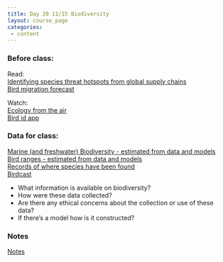 ```yaml
---
title: Day 20 11/15 Biodiversity
layout: course_page
categories:
 - content
---
```


### Before class:

Read:  
[Identifying species threat hotspots from global supply chains](https://www.sciencedaily.com/releases/2017/01/170104103604.htm)  
[Bird migration forecast](https://www.npr.org/2018/09/16/648452136/birdcast-predicting-bird-migrations)

Watch:  
[Ecology from the air](https://www.ted.com/talks/greg_asner_ecology_from_the_air)  
[Bird id app](https://www.youtube.com/watch?time_continue=109&v=OkH11ZiIL9E)


### Data for class:

[Marine (and freshwater) Biodiversity - estimated from data and models](http://www.aquamaps.org/)  
[Bird ranges - estimated from data and models](http://ebird.org/)  
[Records of where species have been found](https://www.inaturalist.org/)  
[Birdcast](http://birdcast.info/)

* What information is available on biodiversity?
* How were these data collected?
* Are there any ethical concerns about the collection or use of these data?
* If there’s a model how is it constructed?

### Notes
[Notes](../day20notes)
